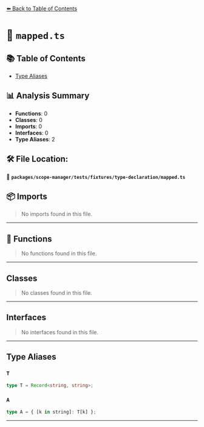 [⬅️ Back to Table of Contents](../../../../../index.md)

# 📄 `mapped.ts`

## 📚 Table of Contents

- [Type Aliases](#type-aliases)

## 📊 Analysis Summary

- **Functions**: 0
- **Classes**: 0
- **Imports**: 0
- **Interfaces**: 0
- **Type Aliases**: 2

## 🛠️ File Location:
📂 **`packages/scope-manager/tests/fixtures/type-declaration/mapped.ts`**

## 📦 Imports

> No imports found in this file.


---

## 🔧 Functions

> No functions found in this file.


---

## Classes

> No classes found in this file.


---

## Interfaces

> No interfaces found in this file.


---

## Type Aliases

### `T`

```ts
type T = Record<string, string>;
```

### `A`

```ts
type A = { [k in string]: T[k] };
```


---